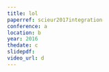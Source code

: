 ```yaml
---
title: lol
paperref: scieur2017integration
conference: a
location: b
year: 2016
thedate: c
slidepdf: 
video_url: d
---
```



